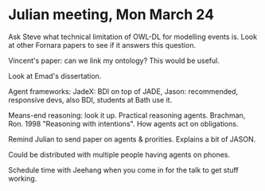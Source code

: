 # Julian meeting, Mon March 24

Ask Steve what technical limitation of OWL-DL for modelling events is. Look at other Fornara papers to see if it answers this question.

Vincent's paper: can we link my ontology? This would be useful.

Look at Emad's dissertation. 

Agent frameworks: JadeX: BDI on top of JADE, Jason: recommended, responsive devs, also BDI, students at Bath use it.

Means-end reasoning: look it up. Practical reasoning agents. Brachman, Ron. 1998 "Reasoning with intentions". How agents act on obligations.

Remind Julian to send paper on agents & prorities. Explains a bit of JASON.

Could be distributed with multiple people having agents on phones.

Schedule time with Jeehang when you come in for the talk to get stuff working.

